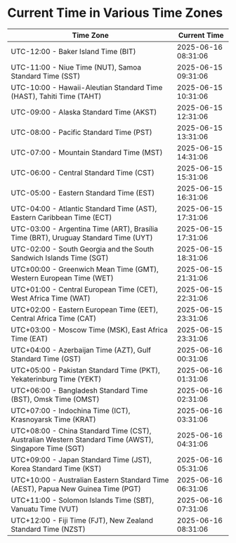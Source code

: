 # Current Time in Various Time Zones

| Time Zone | Current Time |
|-----------|--------------|
| UTC-12:00 - Baker Island Time (BIT) | 2025-06-16 08:31:06 |
| UTC-11:00 - Niue Time (NUT), Samoa Standard Time (SST) | 2025-06-15 09:31:06 |
| UTC-10:00 - Hawaii-Aleutian Standard Time (HAST), Tahiti Time (TAHT) | 2025-06-15 10:31:06 |
| UTC-09:00 - Alaska Standard Time (AKST) | 2025-06-15 12:31:06 |
| UTC-08:00 - Pacific Standard Time (PST) | 2025-06-15 13:31:06 |
| UTC-07:00 - Mountain Standard Time (MST) | 2025-06-15 14:31:06 |
| UTC-06:00 - Central Standard Time (CST) | 2025-06-15 15:31:06 |
| UTC-05:00 - Eastern Standard Time (EST) | 2025-06-15 16:31:06 |
| UTC-04:00 - Atlantic Standard Time (AST), Eastern Caribbean Time (ECT) | 2025-06-15 17:31:06 |
| UTC-03:00 - Argentina Time (ART), Brasília Time (BRT), Uruguay Standard Time (UYT) | 2025-06-15 17:31:06 |
| UTC-02:00 - South Georgia and the South Sandwich Islands Time (SGT) | 2025-06-15 18:31:06 |
| UTC±00:00 - Greenwich Mean Time (GMT), Western European Time (WET) | 2025-06-15 21:31:06 |
| UTC+01:00 - Central European Time (CET), West Africa Time (WAT) | 2025-06-15 22:31:06 |
| UTC+02:00 - Eastern European Time (EET), Central Africa Time (CAT) | 2025-06-15 23:31:06 |
| UTC+03:00 - Moscow Time (MSK), East Africa Time (EAT) | 2025-06-15 23:31:06 |
| UTC+04:00 - Azerbaijan Time (AZT), Gulf Standard Time (GST) | 2025-06-16 00:31:06 |
| UTC+05:00 - Pakistan Standard Time (PKT), Yekaterinburg Time (YEKT) | 2025-06-16 01:31:06 |
| UTC+06:00 - Bangladesh Standard Time (BST), Omsk Time (OMST) | 2025-06-16 02:31:06 |
| UTC+07:00 - Indochina Time (ICT), Krasnoyarsk Time (KRAT) | 2025-06-16 03:31:06 |
| UTC+08:00 - China Standard Time (CST), Australian Western Standard Time (AWST), Singapore Time (SGT) | 2025-06-16 04:31:06 |
| UTC+09:00 - Japan Standard Time (JST), Korea Standard Time (KST) | 2025-06-16 05:31:06 |
| UTC+10:00 - Australian Eastern Standard Time (AEST), Papua New Guinea Time (PGT) | 2025-06-16 06:31:06 |
| UTC+11:00 - Solomon Islands Time (SBT), Vanuatu Time (VUT) | 2025-06-16 07:31:06 |
| UTC+12:00 - Fiji Time (FJT), New Zealand Standard Time (NZST) | 2025-06-16 08:31:06 |
